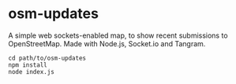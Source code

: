 # osm-updates

A simple web sockets-enabled map, to show recent submissions to OpenStreetMap. Made with Node.js, Socket.io and Tangram.

```
cd path/to/osm-updates
npm install
node index.js
```
